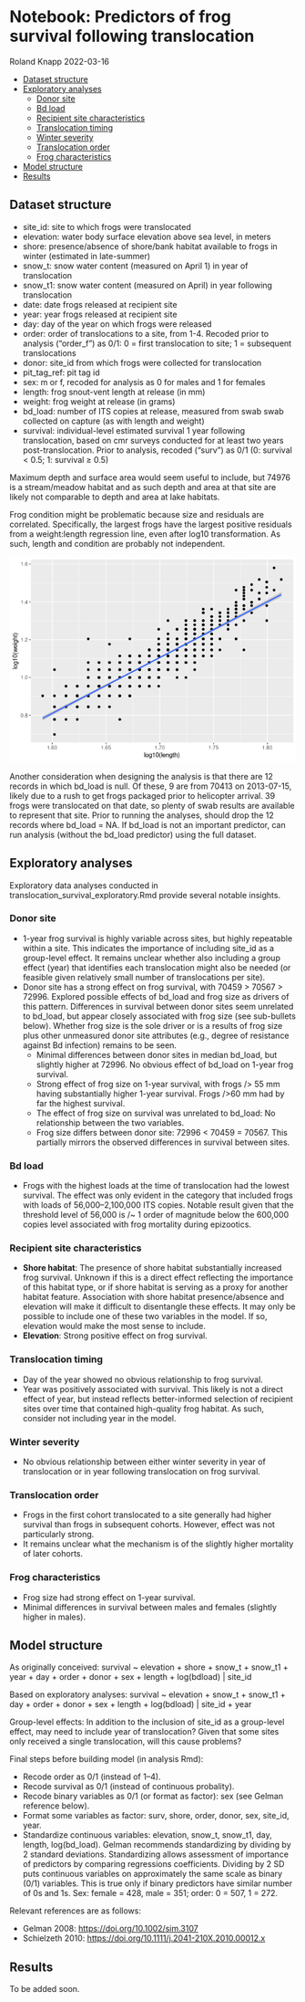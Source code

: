 Notebook: Predictors of frog survival following translocation
================
Roland Knapp
2022-03-16

-   [Dataset structure](#dataset-structure)
-   [Exploratory analyses](#exploratory-analyses)
    -   [Donor site](#donor-site)
    -   [Bd load](#bd-load)
    -   [Recipient site
        characteristics](#recipient-site-characteristics)
    -   [Translocation timing](#translocation-timing)
    -   [Winter severity](#winter-severity)
    -   [Translocation order](#translocation-order)
    -   [Frog characteristics](#frog-characteristics)
-   [Model structure](#model-structure)
-   [Results](#results)

## Dataset structure

-   site_id: site to which frogs were translocated  
-   elevation: water body surface elevation above sea level, in meters  
-   shore: presence/absence of shore/bank habitat available to frogs in
    winter (estimated in late-summer)  
-   snow_t: snow water content (measured on April 1) in year of
    translocation  
-   snow_t1: snow water content (measured on April) in year following
    translocation  
-   date: date frogs released at recipient site  
-   year: year frogs released at recipient site  
-   day: day of the year on which frogs were released  
-   order: order of translocations to a site, from 1-4. Recoded prior to
    analysis (“order_f”) as 0/1: 0 = first translocation to site; 1 =
    subsequent translocations  
-   donor: site_id from which frogs were collected for translocation  
-   pit_tag_ref: pit tag id  
-   sex: m or f, recoded for analysis as 0 for males and 1 for females  
-   length: frog snout-vent length at release (in mm)  
-   weight: frog weight at release (in grams)  
-   bd_load: number of ITS copies at release, measured from swab swab
    collected on capture (as with length and weight)  
-   survival: individual-level estimated survival 1 year following
    translocation, based on cmr surveys conducted for at least two years
    post-translocation. Prior to analysis, recoded (“surv”) as 0/1 (0:
    survival \< 0.5; 1: survival ≥ 0.5)

Maximum depth and surface area would seem useful to include, but 74976
is a stream/meadow habitat and as such depth and area at that site are
likely not comparable to depth and area at lake habitats.

Frog condition might be problematic because size and residuals are
correlated. Specifically, the largest frogs have the largest positive
residuals from a weight:length regression line, even after log10
transformation. As such, length and condition are probably not
independent.

![](notebook_translocation_files/figure-gfm/frog-length-weight-plot-1.png)<!-- -->

Another consideration when designing the analysis is that there are 12
records in which bd_load is null. Of these, 9 are from 70413 on
2013-07-15, likely due to a rush to get frogs packaged prior to
helicopter arrival. 39 frogs were translocated on that date, so plenty
of swab results are available to represent that site. Prior to running
the analyses, should drop the 12 records where bd_load = NA. If bd_load
is not an important predictor, can run analysis (without the bd_load
predictor) using the full dataset.

## Exploratory analyses

Exploratory data analyses conducted in
translocation_survival_exploratory.Rmd provide several notable insights.

### Donor site

-   1-year frog survival is highly variable across sites, but highly
    repeatable within a site. This indicates the importance of including
    site_id as a group-level effect. It remains unclear whether also
    including a group effect (year) that identifies each translocation
    might also be needed (or feasible given relatively small number of
    translocations per site).
-   Donor site has a strong effect on frog survival, with 70459 \> 70567
    \> 72996. Explored possible effects of bd_load and frog size as
    drivers of this pattern. Differences in survival between donor sites
    seem unrelated to bd_load, but appear closely associated with frog
    size (see sub-bullets below). Whether frog size is the sole driver
    or is a results of frog size plus other unmeasured donor site
    attributes (e.g., degree of resistance against Bd infection) remains
    to be seen.
    -   Minimal differences between donor sites in median bd_load, but
        slightly higher at 72996. No obvious effect of bd_load on 1-year
        frog survival.
    -   Strong effect of frog size on 1-year survival, with frogs /\> 55
        mm having substantially higher 1-year survival. Frogs /\>60 mm
        had by far the highest survival.
    -   The effect of frog size on survival was unrelated to bd_load: No
        relationship between the two variables.
    -   Frog size differs between donor site: 72996 \< 70459 = 70567.
        This partially mirrors the observed differences in survival
        between sites.

### Bd load

-   Frogs with the highest loads at the time of translocation had the
    lowest survival. The effect was only evident in the category that
    included frogs with loads of 56,000–2,100,000 ITS copies. Notable
    result given that the threshold level of 56,000 is /\~ 1 order of
    magnitude below the 600,000 copies level associated with frog
    mortality during epizootics.

### Recipient site characteristics

-   **Shore habitat**: The presence of shore habitat substantially
    increased frog survival. Unknown if this is a direct effect
    reflecting the importance of this habitat type, or if shore habitat
    is serving as a proxy for another habitat feature. Association with
    shore habitat presence/absence and elevation will make it difficult
    to disentangle these effects. It may only be possible to include one
    of these two variables in the model. If so, elevation would make the
    most sense to include.
-   **Elevation**: Strong positive effect on frog survival.

### Translocation timing

-   Day of the year showed no obvious relationship to frog survival.
-   Year was positively associated with survival. This likely is not a
    direct effect of year, but instead reflects better-informed
    selection of recipient sites over time that contained high-quality
    frog habitat. As such, consider not including year in the model.

### Winter severity

-   No obvious relationship between either winter severity in year of
    translocation or in year following translocation on frog survival.

### Translocation order

-   Frogs in the first cohort translocated to a site generally had
    higher survival than frogs in subsequent cohorts. However, effect
    was not particularly strong.
-   It remains unclear what the mechanism is of the slightly higher
    mortality of later cohorts.

### Frog characteristics

-   Frog size had strong effect on 1-year survival.
-   Minimal differences in survival between males and females (slightly
    higher in males).

## Model structure

As originally conceived: survival \~ elevation + shore + snow_t +
snow_t1 + year + day + order + donor + sex + length + log(bdload) \|
site_id

Based on exploratory analyses: survival \~ elevation + snow_t +
snow_t1 + day + order + donor + sex + length + log(bdload) \| site_id +
year

Group-level effects: In addition to the inclusion of site_id as a
group-level effect, may need to include year of translocation? Given
that some sites only received a single translocation, will this cause
problems?

Final steps before building model (in analysis Rmd):

-   Recode order as 0/1 (instead of 1–4).  
-   Recode survival as 0/1 (instead of continuous probality).  
-   Recode binary variables as 0/1 (or format as factor): sex (see
    Gelman reference below).  
-   Format some variables as factor: surv, shore, order, donor, sex,
    site_id, year.  
-   Standardize continuous variables: elevation, snow_t, snow_t1, day,
    length, log(bd_load). Gelman recommends standardizing by dividing by
    2 standard deviations. Standardizing allows assessment of importance
    of predictors by comparing regressions coefficients. Dividing by 2
    SD puts continuous variables on approximately the same scale as
    binary (0/1) variables. This is true only if binary predictors have
    similar number of 0s and 1s. Sex: female = 428, male = 351; order: 0
    = 507, 1 = 272.

Relevant references are as follows:

-   Gelman 2008: <https://doi.org/10.1002/sim.3107>  
-   Schielzeth 2010: <https://doi.org/10.1111/j.2041-210X.2010.00012.x>

## Results

To be added soon.
